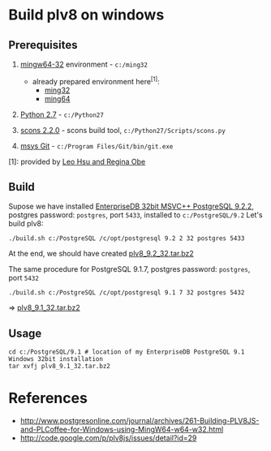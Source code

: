 ﻿# Build plv8 on windows

## Prerequisites

  1. [mingw64-32](http://mingw-w64.sourceforge.net/) environment - `c:/ming32`
     - already prepared environment here<sup>[1]</sup>:
        - [ming32](http://www.bostongis.com/postgisstuff/ming32.zip)
        - [ming64](http://www.bostongis.com/postgisstuff/ming64.zip)

  2. [Python 2.7](http://www.activestate.com/activepython/downloads) - `c:/Python27`
  3. [scons 2.2.0](http://sourceforge.net/projects/scons/files/scons/2.2.0/scons-2.2.0-setup.exe/download) - scons build tool, `c:/Python27/Scripts/scons.py`
  4. [msys Git](http://code.google.com/p/msysgit/downloads/list) - `c:/Program Files/Git/bin/git.exe`
   
[1]: provided by [Leo Hsu and Regina Obe](http://www.postgresonline.com/journal/authors/1-Leo-Hsu-and-Regina-Obe)
 

## Build

Supose we have installed [EnterpriseDB 32bit MSVC++ PostgreSQL 9.2.2](http://www.enterprisedb.com/products-services-training/pgdownload#windows), postgres password: `postgres`, port `5433`, installed to `c:/PostgreSQL/9.2`
Let's build plv8:

    ./build.sh c:/PostgreSQL /c/opt/postgresql 9.2 2 32 postgres 5433
  
At the end, we should have created [plv8_9.2_32.tar.bz2](https://github.com/hernad/plv8_build/raw/master/binary/plv8_9.2_32.tar.bz2)
 
The same procedure for PostgreSQL 9.1.7, postgres password: `postgres`, port `5432`
 
    ./build.sh c:/PostgreSQL /c/opt/postgresql 9.1 7 32 postgres 5432

 => [plv8_9.1_32.tar.bz2](https://github.com/hernad/plv8_build/raw/master/binary/plv8_9.1_32.tar.bz2)  

## Usage

    cd c:/PostgreSQL/9.1 # location of my EnterpriseDB PostgreSQL 9.1 Windows 32bit installation
    tar xvfj plv8_9.1_32.tar.bz2

# References

  - http://www.postgresonline.com/journal/archives/261-Building-PLV8JS-and-PLCoffee-for-Windows-using-MingW64-w64-w32.html
  - http://code.google.com/p/plv8js/issues/detail?id=29
